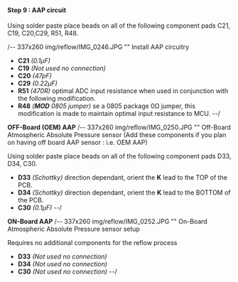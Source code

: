 #### Step 9 : AAP circuit ####

Using solder paste place beads on all of the following component pads C21, C19, C20,C29, R51, R48.

/-- 337x260 img/reflow/IMG_0246.JPG "" Install AAP circuitry

- **C21** *(0.1µF)* 
- **C19** *(Not used no connection)*
- **C20** *(47pF)* 
- **C29** *(0.22µF)* 
- **R51** *(470R)* optimal ADC input resistance when used in conjunction with the following modification.	
- **R48** *(**MOD** 0805 jumper)* se a 0805 package 0&ohm; jumper, this modification is made to maintain optimal input resistance to MCU.
--/

**OFF-Board (OEM) AAP**
/-- 337x260 img/reflow/IMG_0250.JPG "" Off-Board Atmospheric Absolute Pressure sensor (Add these components if you plan on having off board AAP sensor : i.e. OEM AAP)

Using solder paste place beads on all of the following component pads D33, D34, C30.

- **D33** *(Schottky)* direction dependant, orient the **K** lead to the TOP of the PCB.
- **D34** *(Schottky)* direction dependant, orient the **K** lead to the BOTTOM of the PCB.
- **C30** *(0.1µF)* 
--/

**ON-Board AAP**
/-- 337x260 img/reflow/IMG_0252.JPG "" On-Board Atmospheric Absolute Pressure sensor setup

Requires no additional components for the reflow process

- **D33** *(Not used no connection)*	
- **D34** *(Not used no connection)*	
- **C30** *(Not used no connection)*
--/	



